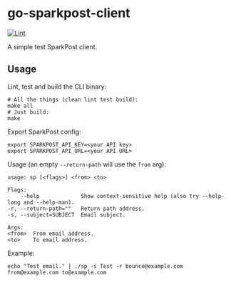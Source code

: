 # go-sparkpost-client

[![Lint](https://github.com/jasonfriedland/go-sparkpost-client/actions/workflows/lint.yml/badge.svg)](https://github.com/jasonfriedland/go-sparkpost-client/actions/workflows/lint.yml)

A simple test SparkPost client.

## Usage

Lint, test and build the CLI binary:

    # All the things (clean lint test build):
    make all
    # Just build:
    make

Export SparkPost config:

    export SPARKPOST_API_KEY=<your API key>
    export SPARKPOST_API_URL=<your API URL>

Usage (an empty `--return-path` will use the `from` arg):

    usage: sp [<flags>] <from> <to>

    Flags:
        --help             Show context-sensitive help (also try --help-long and --help-man).
    -r, --return-path=""   Return path address.
    -s, --subject=SUBJECT  Email subject.

    Args:
    <from>  From email address.
    <to>    To email address.

Example:

    echo "Test email." | ./sp -s Test -r bounce@example.com from@example.com to@example.com
